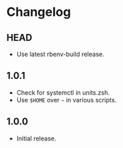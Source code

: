 # Changelog

## HEAD

- Use latest rbenv-build release.

## 1.0.1

- Check for systemctl in units.zsh.
- Use `$HOME` over `~` in various scripts.

## 1.0.0

- Initial release.
